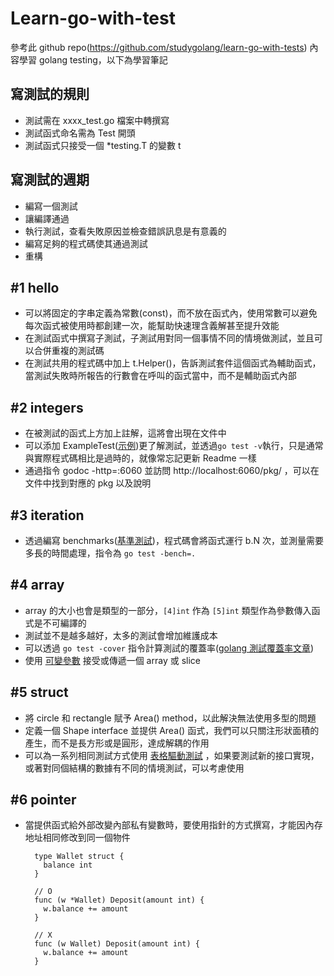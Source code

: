 # Learn-go-with-test

參考此 github repo(https://github.com/studygolang/learn-go-with-tests) 內容學習 golang testing，以下為學習筆記

## 寫測試的規則
- 測試需在 xxxx_test.go 檔案中轉撰寫
- 測試函式命名需為 Test 開頭
- 測試函式只接受一個 *testing.T 的變數 t

## 寫測試的週期
- 編寫一個測試
- 讓編譯通過
- 執行測試，查看失敗原因並檢查錯誤訊息是有意義的
- 編寫足夠的程式碼使其通過測試
- 重構

## #1 hello
- 可以將固定的字串定義為常數(const)，而不放在函式內，使用常數可以避免每次函式被使用時都創建一次，能幫助快速理含義解甚至提升效能
- 在測試函式中撰寫子測試，子測試用對同一個事情不同的情境做測試，並且可以合併重複的測試碼
- 在測試共用的程式碼中加上 t.Helper()，告訴測試套件這個函式為輔助函式，當測試失敗時所報告的行數會在呼叫的函式當中，而不是輔助函式內部

## #2 integers
- 在被測試的函式上方加上註解，這將會出現在文件中
- 可以添加 ExampleTest([示例](https://go.dev/blog/examples ))更了解測試，並透過`go test -v`執行，只是通常與實際程式碼相比是過時的，就像常忘記更新 Readme 一樣
- 通過指令 godoc -http=:6060 並訪問 http://localhost:6060/pkg/ ，可以在文件中找到對應的 pkg 以及說明

## #3 iteration
- 透過編寫 benchmarks([基準測試](https://pkg.go.dev/testing#hdr-Benchmarks ))，程式碼會將函式運行 b.N 次，並測量需要多長的時間處理，指令為 `go test -bench=.`

## #4 array
- array 的大小也會是類型的一部分，`[4]int` 作為 `[5]int` 類型作為參數傳入函式是不可編譯的
- 測試並不是越多越好，太多的測試會增加維護成本
- 可以透過 `go test -cover` 指令計算測試的覆蓋率([golang 測試覆蓋率文章](https://go.dev/blog/cover))
- 使用 [可變參數](https://gobyexample.com/variadic-functions) 接受或傳遞一個 array 或 slice

## #5 struct
- 將 circle 和 rectangle 賦予 Area() method，以此解決無法使用多型的問題
- 定義一個 Shape interface 並提供 Area() 函式，我們可以只關注形狀面積的產生，而不是長方形或是圓形，達成解耦的作用
- 可以為一系列相同測試方式使用 [表格驅動測試](https://github.com/golang/go/wiki/TableDrivenTests) ，如果要測試新的接口實現，或著對同個結構的數據有不同的情境測試，可以考慮使用

## #6 pointer
- 當提供函式給外部改變內部私有變數時，要使用指針的方式撰寫，才能因內存地址相同修改到同一個物件
  ``` golang
    type Wallet struct {
      balance int
    }
    
    // O
    func (w *Wallet) Deposit(amount int) {
      w.balance += amount
    }

    // X
    func (w Wallet) Deposit(amount int) {
      w.balance += amount
    }
  ```